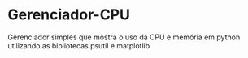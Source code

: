 # Gerenciador-CPU
Gerenciador simples que mostra o uso da CPU e memória em python utilizando as bibliotecas psutil e matplotlib
